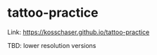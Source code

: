 # tattoo-practice

Link: https://kosschaser.github.io/tattoo-practice

TBD: lower resolution versions